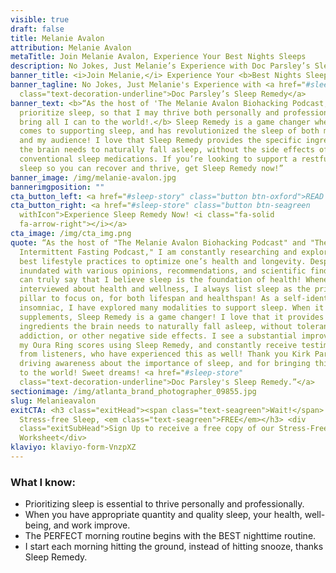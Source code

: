 ```yaml
---
visible: true
draft: false
title: Melanie Avalon
attribution: Melanie Avalon
metaTitle: Join Melanie Avalon, Experience Your Best Nights Sleeps
description: No Jokes, Just Melanie’s Experience with Doc Parsley’s Sleep Remedy
banner_title: <i>Join Melanie,</i> Experience Your <b>Best Nights Sleep</b>
banner_tagline: No Jokes, Just Melanie's Experience with <a href="#sleep-store"
  class="text-decoration-underline">Doc Parsley’s Sleep Remedy</a>
banner_text: <b>“As the host of 'The Melanie Avalon Biohacking Podcast,' I
  prioritize sleep, so that I may thrive both personally and professionally, and
  bring all I can to the world!.</b> Sleep Remedy is a game changer when it
  comes to supporting sleep, and has revolutionized the sleep of both myself,
  and my audience! I love that Sleep Remedy provides the specific ingredients
  the brain needs to naturally fall asleep, without the side effects of
  conventional sleep medications. If you’re looking to support a restful night’s
  sleep so you can recover and thrive, get Sleep Remedy now!”
banner_image: /img/melanie-avalon.jpg
bannerimgposition: ""
cta_button_left: <a href="#sleep-story" class="button btn-oxford">READ Melanie’S SLEEP STORY</a>
cta_button_right: <a href="#sleep-store" class="button btn-seagreen
  withIcon">Experience Sleep Remedy Now! <i class="fa-solid
  fa-arrow-right"></i></a>
cta_image: /img/cta_img.png
quote: “As the host of "The Melanie Avalon Biohacking Podcast" and "The
  Intermittent Fasting Podcast," I am constantly researching and exploring the
  best lifestyle practices to optimize one’s health and longevity. Despite being
  inundated with various opinions, recommendations, and scientific findings, I
  can truly say that I believe sleep is the foundation of health! Whenever I am
  interviewed about health and wellness, I always list sleep as the primary
  pillar to focus on, for both lifespan and healthspan! As a self-identified
  insomniac, I have explored many modalities to support sleep. When it comes to
  supplements, Sleep Remedy is a game changer! I love that it provides the exact
  ingredients the brain needs to naturally fall asleep, without tolerance,
  addiction, or other negative side effects. I see a substantial improvement in
  my Oura Ring scores using Sleep Remedy, and constantly receive testimonials
  from listeners, who have experienced this as well! Thank you Kirk Parsley for
  driving awareness about the importance of sleep, and for bringing this product
  to the world! Sweet dreams! <a href="#sleep-store"
  class="text-decoration-underline">Doc Parsley's Sleep Remedy.”</a>
sectionimage: /img/atlanta_brand_photographer_09855.jpg
slug: Melanieavalon
exitCTA: <h3 class="exitHead"><span class="text-seagreen">Wait!</span> Get
  Stress-free Sleep, <em class="text-seagreen">FREE</em></h3> <div
  class="exitSubHead">Sign Up to receive a free copy of our Stress-Free Sleep
  Worksheet</div>
klaviyo: klaviyo-form-VnzpXZ
---
```

### What I know:

* Prioritizing sleep is essential to thrive personally and professionally.
* When you have appropriate quantity and quality sleep, your health, well-being, and work improve. 
* The PERFECT morning routine begins with the BEST nighttime routine.
* I start each morning hitting the ground, instead of hitting snooze, thanks Sleep Remedy.